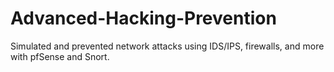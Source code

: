 # Advanced-Hacking-Prevention
Simulated and prevented network attacks using IDS/IPS, firewalls, and more with pfSense and Snort.
